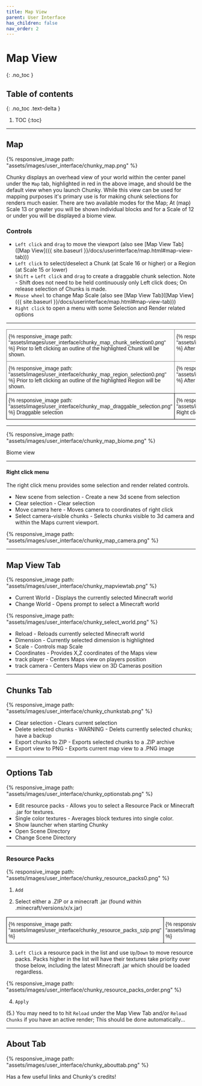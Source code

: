 ```yaml
---
title: Map View
parent: User Interface
has_children: false
nav_order: 2
---
```


# Map View
{: .no_toc }

## Table of contents
{: .no_toc .text-delta }

1. TOC
{:toc}

---

## Map

{% responsive_image path: "assets/images/user_interface/chunky_map.png" %}

Chunky displays an overhead view of your world within the center panel under the `Map` tab, highlighted in red in the above image, and should be the default view when you launch Chunky. While this view can be used for mapping purposes it's primary use is for making chunk selections for renders much easier. There are two available modes for the Map; At (map) Scale 13 or greater you will be shown individual blocks and for a Scale of 12 or under you will be displayed a biome view. 

### Controls

- `Left click` and `drag` to move the viewport (also see [Map View Tab]([Map View]({{ site.baseurl }}/docs/userinterface/map.html#map-view-tab)))
- `Left click` to select/deselect a Chunk (at Scale 16 or higher) or a Region (at Scale 15 or lower)
- `Shift` + `Left click` and `drag` to create a draggable chunk selection. Note - Shift does not need to be held continuously only Left click does; On release selection of Chunks is made.
- `Mouse wheel` to change Map Scale (also see [Map View Tab]([Map View]({{ site.baseurl }}/docs/userinterface/map.html#map-view-tab)))
- `Right click` to open a menu with some Selection and Render related options

---

<style type="text/css">
.tg  {border-collapse:collapse;border-spacing:0;}
.tg td{border-color:black;border-style:solid;border-width:1px;font-family:Arial, sans-serif;font-size:14px;
  overflow:hidden;padding:10px 5px;word-break:normal;}
.tg th{border-color:black;border-style:solid;border-width:1px;font-family:Arial, sans-serif;font-size:14px;
  font-weight:normal;overflow:hidden;padding:10px 5px;word-break:normal;}
.tg .tg-0pky{border-color:inherit;text-align:left;vertical-align:top}
.tg .tg-0lax{text-align:left;vertical-align:top}
</style>
<table class="tg">
<thead>
  <tr>
    <th class="tg-0pky">{% responsive_image path: "assets/images/user_interface/chunky_map_chunk_selection0.png" %} Prior to left clicking an outline of the highlighted Chunk will be shown.</th>
    <th class="tg-0pky">{% responsive_image path: "assets/images/user_interface/chunky_map_chunk_selection1.png" %} After left clicking the outline will be filled in and Selected.</th>
  </tr>
</thead>
<tbody>
  <tr>
    <td class="tg-0pky">{% responsive_image path: "assets/images/user_interface/chunky_map_region_selection0.png" %} Prior to left clicking an outline of the highlighted Region will be shown.</td>
    <td class="tg-0pky">{% responsive_image path: "assets/images/user_interface/chunky_map_region_selection1.png" %} After left clicking the Region outline will be filled in and Selected.</td>
  </tr>
  <tr>
    <td class="tg-0lax">{% responsive_image path: "assets/images/user_interface/chunky_map_draggable_selection.png" %} Draggable selection</td>
    <td class="tg-0lax">{% responsive_image path: "assets/images/user_interface/chunky_map_rightclick.png" %} Right click menu</td>
  </tr>
</tbody>
</table>

---

{% responsive_image path: "assets/images/user_interface/chunky_map_biome.png" %}

Biome view

---

#### Right click menu

The right click menu provides some selection and render related controls.

- New scene from selection - Create a new 3d scene from selection
- Clear selection - Clear selection
- Move camera here - Moves camera to coordinates of right click
- Select camera-visible chunks - Selects chunks visible to 3d camera and within the Maps current viewport.

{% responsive_image path: "assets/images/user_interface/chunky_map_camera.png" %}

---

## Map View Tab

{% responsive_image path: "assets/images/user_interface/chunky_mapviewtab.png" %}

- Current World - Displays the currently selected Minecraft world
- Change World - Opens prompt to select a Minecraft world

{% responsive_image path: "assets/images/user_interface/chunky_select_world.png" %}

- Reload - Reloads currently selected Minecraft world
- Dimension - Currently selected dimension is highlighted
- Scale - Controls map Scale
- Coordinates - Provides X,Z coordinates of the Maps view
- track player - Centers Maps view on players position
- track camera - Centers Maps view on 3D Cameras position

---

## Chunks Tab

{% responsive_image path: "assets/images/user_interface/chunky_chunkstab.png" %}

- Clear selection - Clears current selection
- Delete selected chunks - WARNING - Delets currently selected chunks; have a backup
- Export chunks to ZIP - Exports selected chunks to a .ZIP archive
- Export view to PNG - Exports current map view to a .PNG image

---

## Options Tab

{% responsive_image path: "assets/images/user_interface/chunky_optionstab.png" %}

- Edit resource packs - Allows you to select a Resource Pack or Minecraft .jar for textures.
- Single color textures - Averages block textures into single color.
- Show launcher when starting Chunky
- Open Scene Directory
- Change Scene Directory

---

### Resource Packs

{% responsive_image path: "assets/images/user_interface/chunky_resource_packs0.png" %}

1. `Add`

2. Select either a .ZIP or a minecraft .jar (found within .minecraft/versions/x/x.jar)

<style type="text/css">
.tg  {border-collapse:collapse;border-spacing:0;}
.tg td{border-color:black;border-style:solid;border-width:1px;font-family:Arial, sans-serif;font-size:14px;
  overflow:hidden;padding:10px 5px;word-break:normal;}
.tg th{border-color:black;border-style:solid;border-width:1px;font-family:Arial, sans-serif;font-size:14px;
  font-weight:normal;overflow:hidden;padding:10px 5px;word-break:normal;}
.tg .tg-0lax{text-align:left;vertical-align:top}
</style>
<table class="tg">
<thead>
  <tr>
    <th class="tg-0lax">{% responsive_image path: "assets/images/user_interface/chunky_resource_packs_szip.png" %}</th>
    <th class="tg-0lax">{% responsive_image path: "assets/images/user_interface/chunky_resource_packs_sjar.png" %}</th>
  </tr>
</thead>
</table>

3. `Left Click` a resource pack in the list and use `Up`/`Down` to move resource packs. Packs higher in the list will have their textures take priority over those below, including the latest Minecraft .jar which should be loaded regardless.

{% responsive_image path: "assets/images/user_interface/chunky_resource_packs_order.png" %}

4. `Apply`

(5.) You may need to to hit `Reload` under the Map View Tab and/or `Reload Chunks` if you have an active render; This should be done automatically...

---

## About Tab

{% responsive_image path: "assets/images/user_interface/chunky_abouttab.png" %}

Has a few useful links and Chunky's credits!

